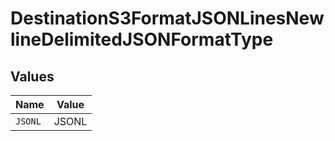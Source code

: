 # DestinationS3FormatJSONLinesNewlineDelimitedJSONFormatType


## Values

| Name    | Value   |
| ------- | ------- |
| `JSONL` | JSONL   |